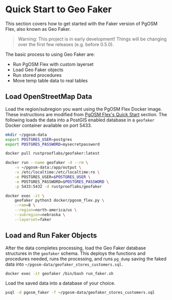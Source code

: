 # Quick Start to Geo Faker

This section covers how to get started with the Faker version of PgOSM Flex,
also known as Geo Faker.


> Warning: This project is in early development!  Things will be changing over the first few releases (e.g. before 0.5.0).

The basic process to using Geo Faker are:

* Run PgOSM Flex with custom layerset
* Load Geo Faker objects
* Run stored procedures
* Move temp table data to real tables


## Load OpenStreetMap Data

Load the region/subregion you want using the PgOSM Flex Docker image.
These instructions are modified from
[PgOSM Flex's Quick Start](https://pgosm-flex.com/quick-start.html)
section. The following loads the data into a PostGIS enabled database in a `geofaker`
Docker container available on port 5433.


```bash
mkdir ~/pgosm-data
export POSTGRES_USER=postgres
export POSTGRES_PASSWORD=mysecretpassword

docker pull rustprooflabs/geofaker:latest

docker run --name geofaker -d --rm \
    -v ~/pgosm-data:/app/output \
    -v /etc/localtime:/etc/localtime:ro \
    -e POSTGRES_USER=$POSTGRES_USER \
    -e POSTGRES_PASSWORD=$POSTGRES_PASSWORD \
    -p 5433:5432 -d rustprooflabs/geofaker

docker exec -it \
    geofaker python3 docker/pgosm_flex.py \
    --ram=8 \
    --region=north-america/us \
    --subregion=nebraska \
    --layerset=faker
```


## Load and Run Faker Objects

After the data completes processing, load the Geo Faker database structures
in the `geofaker` schema.  This deploys the functions and procedures needed,
runs the processing, and runs `pg_dump` saving the faked
data into `~/pgosm-data/geofaker_stores_customers.sql`.


```bash
docker exec -it geofaker /bin/bash run_faker.sh
```

Load the saved data into a database of your choice.

```bash
psql -d pgosm_faker -f ~/pgosm-data/geofaker_stores_customers.sql 
```

